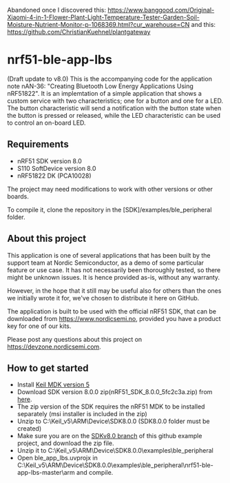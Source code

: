 Abandoned once I discovered this:
https://www.banggood.com/Original-Xiaomi-4-in-1-Flower-Plant-Light-Temperature-Tester-Garden-Soil-Moisture-Nutrient-Monitor-p-1068369.html?cur_warehouse=CN
and this:
https://github.com/ChristianKuehnel/plantgateway


nrf51-ble-app-lbs
==================
(Draft update to v8.0)
This is the accompanying code for the application note nAN-36: "Creating Bluetooth Low Energy Applications Using nRF51822". It is an implemtation of a simple application that shows a custom service with two characteristics; one for a button and one for a LED. The button characteristic will send a notification with the button state when the button is pressed or released, while the LED characteristic can be used to control an on-board LED.

Requirements
------------
- nRF51 SDK version 8.0
- S110 SoftDevice version 8.0
- nRF51822 DK (PCA10028)

The project may need modifications to work with other versions or other boards. 

To compile it, clone the repository in the [SDK]/examples/ble_peripheral folder.

About this project
------------------
This application is one of several applications that has been built by the support team at Nordic Semiconductor, as a demo of some particular feature or use case. It has not necessarily been thoroughly tested, so there might be unknown issues. It is hence provided as-is, without any warranty. 

However, in the hope that it still may be useful also for others than the ones we initially wrote it for, we've chosen to distribute it here on GitHub. 

The application is built to be used with the official nRF51 SDK, that can be downloaded from https://www.nordicsemi.no, provided you have a product key for one of our kits.

Please post any questions about this project on https://devzone.nordicsemi.com.

How to get started
------------------
- Install [Keil MDK version 5](http://www2.keil.com/mdk5/)
- Download SDK version 8.0.0 zip(nRF51_SDK_8.0.0_5fc2c3a.zip) from [here](https://developer.nordicsemi.com/nRF51_SDK/nRF51_SDK_v8.x.x/).
- The zip version of the SDK requires the nRF51 MDK to be installed separately (msi installer is included in the zip)
- Unzip to C:\Keil_v5\ARM\Device\SDK8.0.0 (SDK8.0.0 folder must be created)
- Make sure you are on the [SDKv8.0 branch](https://github.com/NordicSemiconductor/nrf51-ble-app-lbs/tree/SDKv8.0) of this github example project, and download the zip file.
- Unzip it to C:\Keil_v5\ARM\Device\SDK8.0.0\examples\ble_peripheral
- Open ble_app_lbs.uvprojx in C:\Keil_v5\ARM\Device\SDK8.0.0\examples\ble_peripheral\nrf51-ble-app-lbs-master\arm and compile.
